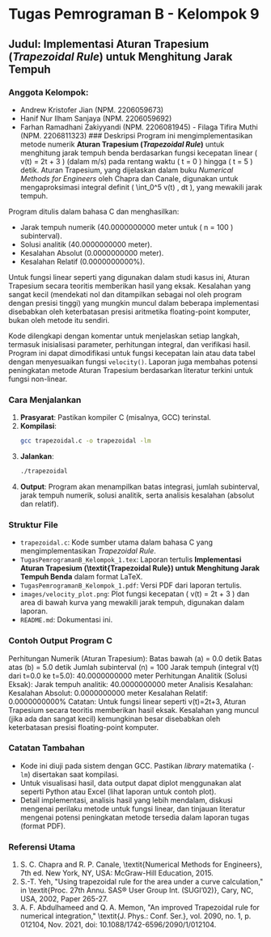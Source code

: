 # Tugas Pemrograman B - Kelompok 9

## Judul: Implementasi Aturan Trapesium (*Trapezoidal Rule*) untuk Menghitung Jarak Tempuh

### Anggota Kelompok:
- Andrew Kristofer Jian (NPM. 2206059673)
- Hanif Nur Ilham Sanjaya (NPM. 2206059692)
- Farhan Ramadhani Zakiyyandi (NPM. 2206081945) - Filaga Tifira Muthi (NPM. 2206811323) ### Deskripsi
Program ini mengimplementasikan metode numerik **Aturan Trapesium (*Trapezoidal Rule*)** untuk menghitung jarak tempuh benda berdasarkan fungsi kecepatan linear \( v(t) = 2t + 3 \) (dalam m/s) pada rentang waktu \( t = 0 \) hingga \( t = 5 \) detik. Aturan Trapesium, yang dijelaskan dalam buku *Numerical Methods for Engineers* oleh Chapra dan Canale, digunakan untuk mengaproksimasi integral definit \( \int_0^5 v(t) \, dt \), yang mewakili jarak tempuh.

Program ditulis dalam bahasa C dan menghasilkan:
- Jarak tempuh numerik (40.0000000000 meter untuk \( n = 100 \) subinterval).
- Solusi analitik (40.0000000000 meter).
- Kesalahan Absolut (0.0000000000 meter).
- Kesalahan Relatif (0.0000000000%).

Untuk fungsi linear seperti yang digunakan dalam studi kasus ini, Aturan Trapesium secara teoritis memberikan hasil yang eksak. Kesalahan yang sangat kecil (mendekati nol dan ditampilkan sebagai nol oleh program dengan presisi tinggi) yang mungkin muncul dalam beberapa implementasi disebabkan oleh keterbatasan presisi aritmetika floating-point komputer, bukan oleh metode itu sendiri.

Kode dilengkapi dengan komentar untuk menjelaskan setiap langkah, termasuk inisialisasi parameter, perhitungan integral, dan verifikasi hasil. Program ini dapat dimodifikasi untuk fungsi kecepatan lain atau data tabel dengan menyesuaikan fungsi `velocity()`. Laporan juga membahas potensi peningkatan metode Aturan Trapesium berdasarkan literatur terkini untuk fungsi non-linear.

### Cara Menjalankan
1.  **Prasyarat**: Pastikan kompiler C (misalnya, GCC) terinstal.
2.  **Kompilasi**:
    ```bash
    gcc trapezoidal.c -o trapezoidal -lm
    ```
3.  **Jalankan**:
    ```bash
    ./trapezoidal
    ```
4.  **Output**: Program akan menampilkan batas integrasi, jumlah subinterval, jarak tempuh numerik, solusi analitik, serta analisis kesalahan (absolut dan relatif).

### Struktur File
-   `trapezoidal.c`: Kode sumber utama dalam bahasa C yang mengimplementasikan *Trapezoidal Rule*.
-   `TugasPemrogramanB_Kelompok_1.tex`: Laporan tertulis **Implementasi Aturan Trapesium (\textit{Trapezoidal Rule}) untuk Menghitung Jarak Tempuh Benda** dalam format LaTeX.
-   `TugasPemrogramanB_Kelompok_1.pdf`: Versi PDF dari laporan tertulis.
-   `images/velocity_plot.png`: Plot fungsi kecepatan \( v(t) = 2t + 3 \) dan area di bawah kurva yang mewakili jarak tempuh, digunakan dalam laporan.
-   `README.md`: Dokumentasi ini.

### Contoh Output Program C

Perhitungan Numerik (Aturan Trapesium): Batas bawah (a) = 0.0 detik Batas atas (b) = 5.0 detik Jumlah subinterval (n) = 100 Jarak tempuh (integral v(t) dari t=0.0 ke t=5.0): 40.0000000000 meter
Perhitungan Analitik (Solusi Eksak): Jarak tempuh analitik: 40.0000000000 meter
Analisis Kesalahan: Kesalahan Absolut: 0.0000000000 meter Kesalahan Relatif: 0.0000000000%
Catatan: Untuk fungsi linear seperti v(t)=2t+3, Aturan Trapesium secara teoritis
memberikan hasil eksak. Kesalahan yang muncul (jika ada dan sangat kecil)
kemungkinan besar disebabkan oleh keterbatasan presisi floating-point komputer.


### Catatan Tambahan
-   Kode ini diuji pada sistem dengan GCC. Pastikan *library* matematika (`-lm`) disertakan saat kompilasi.
-   Untuk visualisasi hasil, data output dapat diplot menggunakan alat seperti Python atau Excel (lihat laporan untuk contoh plot).
-   Detail implementasi, analisis hasil yang lebih mendalam, diskusi mengenai perilaku metode untuk fungsi linear, dan tinjauan literatur mengenai potensi peningkatan metode tersedia dalam laporan tugas (format PDF).

### Referensi Utama
1.  S. C. Chapra and R. P. Canale, \textit{Numerical Methods for Engineers}, 7th ed. New York, NY, USA: McGraw-Hill Education, 2015.
2.  S.-T. Yeh, "Using trapezoidal rule for the area under a curve calculation," in \textit{Proc. 27th Annu. SAS® User Group Int. (SUGI’02)}, Cary, NC, USA, 2002, Paper 265-27.
3.  A. F. Abdulhameed and Q. A. Memon, "An improved Trapezoidal rule for numerical integration," \textit{J. Phys.: Conf. Ser.}, vol. 2090, no. 1, p. 012104, Nov. 2021, doi: 10.1088/1742-6596/2090/1/012104.
